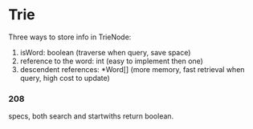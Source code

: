 # Trie

Three ways to store info in TrieNode:

1. isWord: boolean \(traverse when query, save space\)
2. reference to the word: int \(easy to implement then one\)
3. descendent references: \*Word\[\] \(more memory, fast retrieval when query, high cost to update\)



### 208

specs, both search and startwiths return boolean.


